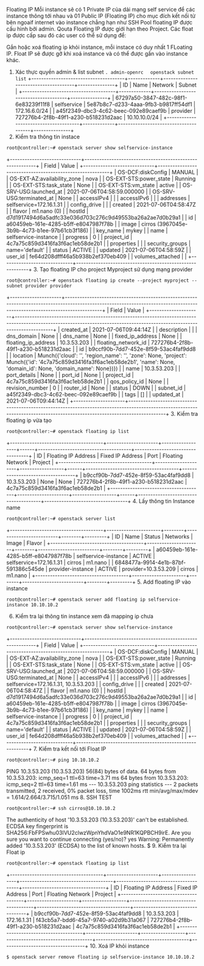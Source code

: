 Floating IP
Mỗi instance sẽ có 1 Private IP của dải mạng self service để các instance thông tới nhau và 01 Public IP (Floating IP) cho mục đích kết nối từ bên ngoaif internet vào instance chẳng hạn như SSH Pool floating IP được cấu hình bởi admin. Qouta Floating IP được giới hạn theo Project. Các float ip được cấp sau đó các user có thể sử dụng để:

Gắn hoặc xoá floating ip khỏi instance, mỗi instace có duy nhất 1 FLoating IP.
Float IP sẽ được gỡ khi xoá instance và có thể được gắn vào instance khác.
1. Xác thực quyền admin & list subnet
```. admin-openrc  ```
``` openstack subnet list ```
+--------------------------------------+-------------+--------------------------------------+---------------+
| ID                                   | Name        | Network                              | Subnet        |
+--------------------------------------+-------------+--------------------------------------+---------------+
| 67297a50-3847-482c-98f1-6e83239f11f8 | selfservice | 5e87b8c7-d233-4aaa-9fb3-b9817ff54df1 | 172.16.6.0/24 |
| a45f2349-dbc3-4c62-beec-092e89caef9b | provider    | 727276b4-2f8b-49f1-a230-b518231d2aac | 10.10.10.0/24 |
+--------------------------------------+-------------+--------------------------------------+---------------+
2. Kiểm tra thông tin instace
```
root@controller:~# openstack server show selfservice-instance
```
+-----------------------------+----------------------------------------------------------+
| Field                       | Value                                                    |
+-----------------------------+----------------------------------------------------------+
| OS-DCF:diskConfig           | MANUAL                                                   |
| OS-EXT-AZ:availability_zone | nova                                                     |
| OS-EXT-STS:power_state      | Running                                                  |
| OS-EXT-STS:task_state       | None                                                     |
| OS-EXT-STS:vm_state         | active                                                   |
| OS-SRV-USG:launched_at      | 2021-07-06T04:58:59.000000                               |
| OS-SRV-USG:terminated_at    | None                                                     |
| accessIPv4                  |                                                          |
| accessIPv6                  |                                                          |
| addresses                   | selfservice=172.16.1.31                                  |
| config_drive                |                                                          |
| created                     | 2021-07-06T04:58:47Z                                     |
| flavor                      | m1.nano (0)                                              |
| hostId                      | d7d1917494d6a5adfc33e036d703c276c9d49553ba26a2ae7d0b29a1 |
| id                          | a60459eb-161e-4285-b5ff-e8047987f78b                     |
| image                       | cirros (3967045e-3b9b-4c73-b1ee-97b61cb3f186)            |
| key_name                    | mykey                                                    |
| name                        | selfservice-instance                                     |
| progress                    | 0                                                        |
| project_id                  | 4c7a75c859d3416fa3f6ac1eb58de2b1                         |
| properties                  |                                                          |
| security_groups             | name='default'                                           |
| status                      | ACTIVE                                                   |
| updated                     | 2021-07-06T04:58:59Z                                     |
| user_id                     | fe64d208dfff46a5b938b2ef370eb409                         |
| volumes_attached            |                                                          |
+-----------------------------+----------------------------------------------------------+
3. Tạo floating IP cho project Myproject sử dụng mạng provider
``` 
root@controller:~# openstack floating ip create --project myproject --subnet provider provider
```
+---------------------+---------------------------------------------------------------------------------------------------------------------------------------------------------------------------+
| Field               | Value                                                                                                                                                                     |
+---------------------+---------------------------------------------------------------------------------------------------------------------------------------------------------------------------+
| created_at          | 2021-07-06T09:44:14Z                                                                                                                                                      |
| description         |                                                                                                                                                                           |
| dns_domain          | None                                                                                                                                                                      |
| dns_name            | None                                                                                                                                                                      |
| fixed_ip_address    | None                                                                                                                                                                      |
| floating_ip_address | 10.3.53.203                                                                                                                                                               |
| floating_network_id | 727276b4-2f8b-49f1-a230-b518231d2aac                                                                                                                                      |
| id                  | b9ccf90b-7dd7-452e-8f59-53ac4faf9dd8                                                                                                                                      |
| location            | Munch({'cloud': '', 'region_name': '', 'zone': None, 'project': Munch({'id': '4c7a75c859d3416fa3f6ac1eb58de2b1', 'name': None, 'domain_id': None, 'domain_name': None})}) |
| name                | 10.3.53.203                                                                                                                                                               |
| port_details        | None                                                                                                                                                                      |
| port_id             | None                                                                                                                                                                      |
| project_id          | 4c7a75c859d3416fa3f6ac1eb58de2b1                                                                                                                                          |
| qos_policy_id       | None                                                                                                                                                                      |
| revision_number     | 0                                                                                                                                                                         |
| router_id           | None                                                                                                                                                                      |
| status              | DOWN                                                                                                                                                                      |
| subnet_id           | a45f2349-dbc3-4c62-beec-092e89caef9b                                                                                                                                      |
| tags                | []                                                                                                                                                                        |
| updated_at          | 2021-07-06T09:44:14Z                                                                                                                                                      |
+---------------------+---------------------------------------------------------------------------------------------------------------------------------------------------------------------------+
3. Kiểm tra floating ip vừa tạo
```
root@controller:~# openstack floating ip list
```
+--------------------------------------+---------------------+------------------+------+--------------------------------------+----------------------------------+
| ID                                   | Floating IP Address | Fixed IP Address | Port | Floating Network                     | Project                          |
+--------------------------------------+---------------------+------------------+------+--------------------------------------+----------------------------------+
| b9ccf90b-7dd7-452e-8f59-53ac4faf9dd8 | 10.3.53.203         | None             | None | 727276b4-2f8b-49f1-a230-b518231d2aac | 4c7a75c859d3416fa3f6ac1eb58de2b1 |
+--------------------------------------+---------------------+------------------+------+--------------------------------------+----------------------------------+
4. Lấy thông tin Instance name
```
root@controller:~# openstack server list
```
+--------------------------------------+----------------------+--------+-------------------------+--------+---------+
| ID                                   | Name                 | Status | Networks                | Image  | Flavor  |
+--------------------------------------+----------------------+--------+-------------------------+--------+---------+
| a60459eb-161e-4285-b5ff-e8047987f78b | selfservice-instance | ACTIVE | selfservice=172.16.1.31 | cirros | m1.nano |
| 6848477a-9914-4e1b-87bf-591386c545de | provider-instance    | ACTIVE | provider=10.3.53.209    | cirros | m1.nano |
+--------------------------------------+----------------------+--------+-------------------------+--------+---------+
5. Add floating IP vào instance
```
root@controller:~# openstack server add floating ip selfservice-instance 10.10.10.2
```
6. Kiểm tra lại thông tin instance xem đã mapping ip chưa
```
root@controller:~# openstack server show selfservice-instance
```
+-----------------------------+----------------------------------------------------------+
| Field                       | Value                                                    |
+-----------------------------+----------------------------------------------------------+
| OS-DCF:diskConfig           | MANUAL                                                   |
| OS-EXT-AZ:availability_zone | nova                                                     |
| OS-EXT-STS:power_state      | Running                                                  |
| OS-EXT-STS:task_state       | None                                                     |
| OS-EXT-STS:vm_state         | active                                                   |
| OS-SRV-USG:launched_at      | 2021-07-06T04:58:59.000000                               |
| OS-SRV-USG:terminated_at    | None                                                     |
| accessIPv4                  |                                                          |
| accessIPv6                  |                                                          |
| addresses                   | selfservice=172.16.1.31, 10.3.53.203                     |
| config_drive                |                                                          |
| created                     | 2021-07-06T04:58:47Z                                     |
| flavor                      | m1.nano (0)                                              |
| hostId                      | d7d1917494d6a5adfc33e036d703c276c9d49553ba26a2ae7d0b29a1 |
| id                          | a60459eb-161e-4285-b5ff-e8047987f78b                     |
| image                       | cirros (3967045e-3b9b-4c73-b1ee-97b61cb3f186)            |
| key_name                    | mykey                                                    |
| name                        | selfservice-instance                                     |
| progress                    | 0                                                        |
| project_id                  | 4c7a75c859d3416fa3f6ac1eb58de2b1                         |
| properties                  |                                                          |
| security_groups             | name='default'                                           |
| status                      | ACTIVE                                                   |
| updated                     | 2021-07-06T04:58:59Z                                     |
| user_id                     | fe64d208dfff46a5b938b2ef370eb409                         |
| volumes_attached            |                                                          |
+-----------------------------+----------------------------------------------------------+
7. Kiểm tra kết nối tới Float IP
```
root@controller:~# ping 10.10.10.2
```
PING 10.3.53.203 (10.3.53.203) 56(84) bytes of data.
64 bytes from 10.3.53.203: icmp_seq=1 ttl=63 time=3.71 ms
64 bytes from 10.3.53.203: icmp_seq=2 ttl=63 time=1.61 ms
--- 10.3.53.203 ping statistics ---
2 packets transmitted, 2 received, 0% packet loss, time 1002ms
rtt min/avg/max/mdev = 1.614/2.664/3.715/1.051 ms
8. SSH TEST
```
root@controller:~# ssh cirros@10.10.10.2
```
The authenticity of host '10.3.53.203 (10.3.53.203)' can't be established.
ECDSA key fingerprint is SHA256:FbFPSwhu03IVU2clwzWpnYhdVaO1e9NR1KQPBCH9irE.
Are you sure you want to continue connecting (yes/no)? yes
Warning: Permanently added '10.3.53.203' (ECDSA) to the list of known hosts.
$ 
9. Kiểm tra lại Float ip
```
root@controller:~# openstack floating ip list
```
+--------------------------------------+---------------------+------------------+--------------------------------------+--------------------------------------+----------------------------------+
| ID                                   | Floating IP Address | Fixed IP Address | Port                                 | Floating Network                     | Project                          |
+--------------------------------------+---------------------+------------------+--------------------------------------+--------------------------------------+----------------------------------+
| b9ccf90b-7dd7-452e-8f59-53ac4faf9dd8 | 10.3.53.203         | 172.16.1.31      | f43cb5a7-bdd6-45a7-9740-a02d9b31a067 | 727276b4-2f8b-49f1-a230-b518231d2aac | 4c7a75c859d3416fa3f6ac1eb58de2b1 |
+--------------------------------------+---------------------+------------------+--------------------------------------+--------------------------------------+----------------------------------+
10. Xoá IP khỏi instance
```
$ openstack server remove floating ip selfservice-instance 10.10.10.2
```
